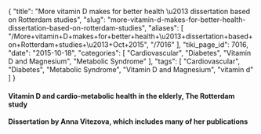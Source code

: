 {
    "title": "More vitamin D makes for better health \u2013 dissertation based on Rotterdam studies",
    "slug": "more-vitamin-d-makes-for-better-health-dissertation-based-on-rotterdam-studies",
    "aliases": [
        "/More+vitamin+D+makes+for+better+health+\u2013+dissertation+based+on+Rotterdam+studies+\u2013+Oct+2015",
        "/7016"
    ],
    "tiki_page_id": 7016,
    "date": "2015-10-18",
    "categories": [
        "Cardiovascular",
        "Diabetes",
        "Vitamin D and Magnesium",
        "Metabolic Syndrome"
    ],
    "tags": [
        "Cardiovascular",
        "Diabetes",
        "Metabolic Syndrome",
        "Vitamin D and Magnesium",
        "vitamin d"
    ]
}


#### Vitamin D and cardio-metabolic health in the elderly, The Rotterdam study

 **Dissertation by Anna Vitezova, which includes many of her publications**